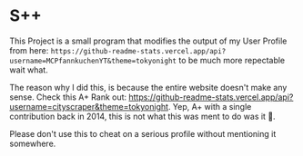 # S++
This Project is a small program that modifies the output of my User Profile from here: `https://github-readme-stats.vercel.app/api?username=MCPfannkuchenYT&theme=tokyonight`
to be much more repectable wait what.

The reason why I did this, is because the entire website doesn't make any sense. Check this A+ Rank out: https://github-readme-stats.vercel.app/api?username=cityscraper&theme=tokyonight.
Yep, A+ with a single contribution back in 2014, this is not what this was ment to do was it :thinking:.

Please don't use this to cheat on a serious profile without mentioning it somewhere.